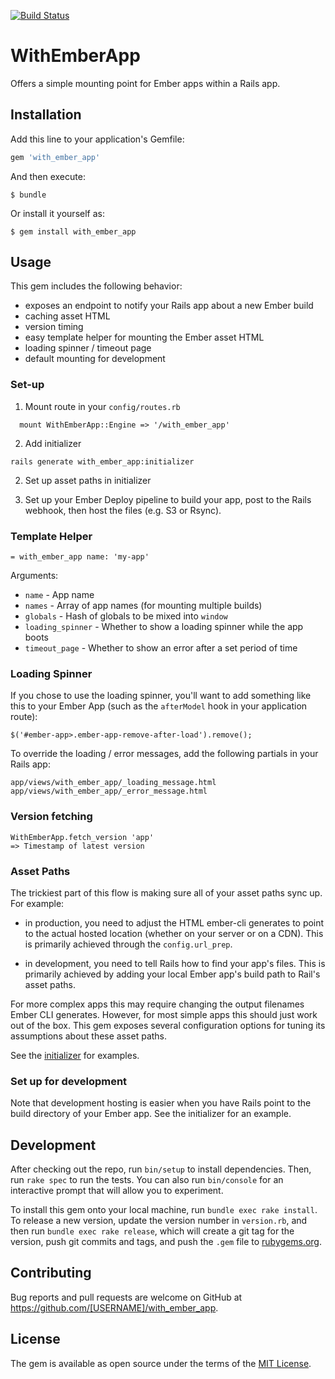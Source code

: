 [![Build Status](https://travis-ci.com/MammothHR/with_ember_app.svg?token=xGaPGowvPdvqS2QgbViy&branch=master)](https://travis-ci.com/MammothHR/with_ember_app)

# WithEmberApp

Offers a simple mounting point for Ember apps within a Rails app.


## Installation

Add this line to your application's Gemfile:

```ruby
gem 'with_ember_app'
```

And then execute:

    $ bundle

Or install it yourself as:

    $ gem install with_ember_app


## Usage

This gem includes the following behavior:

- exposes an endpoint to notify your Rails app about a new Ember build
- caching asset HTML
- version timing
- easy template helper for mounting the Ember asset HTML
- loading spinner / timeout page
- default mounting for development


### Set-up

1. Mount route in your `config/routes.rb`

```
  mount WithEmberApp::Engine => '/with_ember_app'
```

2. Add initializer

```
rails generate with_ember_app:initializer
```

2. Set up asset paths in initializer

3. Set up your Ember Deploy pipeline to build your app, post to the Rails webhook, then host the files (e.g. S3 or Rsync).


### Template Helper

```
= with_ember_app name: 'my-app'
```

Arguments:

- `name` - App name
- `names` - Array of app names (for mounting multiple builds)
- `globals` - Hash of globals to be mixed into `window`
- `loading_spinner` - Whether to show a loading spinner while the app boots
- `timeout_page` - Whether to show an error after a set period of time

### Loading Spinner

If you chose to use the loading spinner, you'll want to add something like this to your Ember App (such as the `afterModel` hook in your application route):
```
$('#ember-app>.ember-app-remove-after-load').remove();
```

To override the loading / error messages, add the following partials in your Rails app:

```
app/views/with_ember_app/_loading_message.html
app/views/with_ember_app/_error_message.html
```

### Version fetching

```
WithEmberApp.fetch_version 'app'
=> Timestamp of latest version
```

### Asset Paths

The trickiest part of this flow is making sure all of your asset paths sync up.  For example:

- in production, you need to adjust the HTML ember-cli generates to point to the actual hosted location (whether on your server or on a CDN).  This is primarily achieved through the `config.url_prep`.

- in development, you need to tell Rails how to find your app's files.  This is primarily achieved by adding your local Ember app's build path to Rail's asset paths.

For more complex apps this may require changing the output filenames Ember CLI generates.  However, for most simple apps this should just work out of the box.  This gem exposes several configuration options for tuning its assumptions about these asset paths.

See the [initializer](lib/generators/templates/with_ember_app.rb) for examples.


### Set up for development

Note that development hosting is easier when you have Rails point to the build directory of your Ember app.  See the initializer for an example.


## Development

After checking out the repo, run `bin/setup` to install dependencies. Then, run `rake spec` to run the tests. You can also run `bin/console` for an interactive prompt that will allow you to experiment.

To install this gem onto your local machine, run `bundle exec rake install`. To release a new version, update the version number in `version.rb`, and then run `bundle exec rake release`, which will create a git tag for the version, push git commits and tags, and push the `.gem` file to [rubygems.org](https://rubygems.org).


## Contributing

Bug reports and pull requests are welcome on GitHub at https://github.com/[USERNAME]/with_ember_app.


## License

The gem is available as open source under the terms of the [MIT License](http://opensource.org/licenses/MIT).

